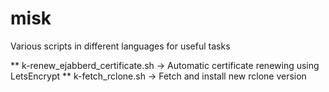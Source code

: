 # misk
Various scripts in different languages for useful tasks

** k-renew_ejabberd_certificate.sh -> Automatic certificate renewing using LetsEncrypt
** k-fetch_rclone.sh -> Fetch and install new rclone version
